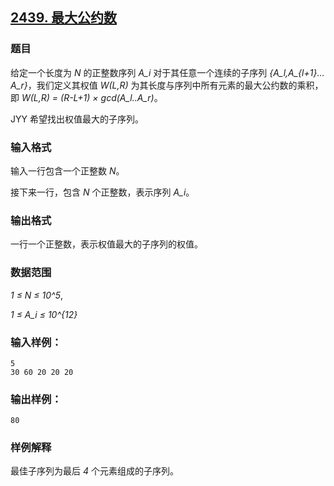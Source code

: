 ## [2439. 最大公约数](https://www.acwing.com/problem/content/2441/)

### 题目

给定一个长度为 *N* 的正整数序列 *A_i* 对于其任意一个连续的子序列 *{A_l,A_{l+1}…A_r}*，我们定义其权值 *W(L,R)* 为其长度与序列中所有元素的最大公约数的乘积，即 *W(L,R) = (R-L+1) × gcd(A_l..A_r)*。

JYY 希望找出权值最大的子序列。

### 输入格式

输入一行包含一个正整数 *N*。

接下来一行，包含 *N* 个正整数，表示序列 *A_i*。

### 输出格式

一行一个正整数，表示权值最大的子序列的权值。

### 数据范围

*1 ≤ N ≤ 10^5*,

*1 ≤ A_i ≤ 10^{12}*

### 输入样例：

```
5
30 60 20 20 20
```

### 输出样例：

```
80
```

### 样例解释

最佳子序列为最后 *4* 个元素组成的子序列。
